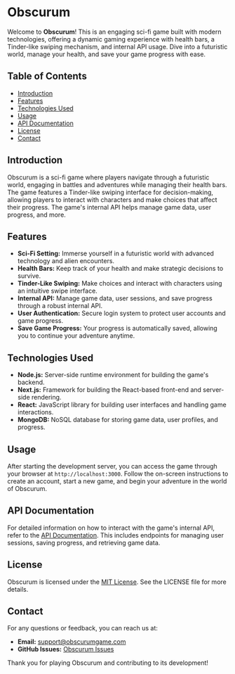 # Obscurum

Welcome to **Obscurum**! This is an engaging sci-fi game built with modern technologies, offering a dynamic gaming experience with health bars, a Tinder-like swiping mechanism, and internal API usage. Dive into a futuristic world, manage your health, and save your game progress with ease.

## Table of Contents

- [Introduction](#introduction)
- [Features](#features)
- [Technologies Used](#technologies-used)
- [Usage](#usage)
- [API Documentation](#api-documentation)
- [License](#license)
- [Contact](#contact)

## Introduction

Obscurum is a sci-fi game where players navigate through a futuristic world, engaging in battles and adventures while managing their health bars. The game features a Tinder-like swiping interface for decision-making, allowing players to interact with characters and make choices that affect their progress. The game's internal API helps manage game data, user progress, and more.

## Features

- **Sci-Fi Setting:** Immerse yourself in a futuristic world with advanced technology and alien encounters.
- **Health Bars:** Keep track of your health and make strategic decisions to survive.
- **Tinder-Like Swiping:** Make choices and interact with characters using an intuitive swipe interface.
- **Internal API:** Manage game data, user sessions, and save progress through a robust internal API.
- **User Authentication:** Secure login system to protect user accounts and game progress.
- **Save Game Progress:** Your progress is automatically saved, allowing you to continue your adventure anytime.

## Technologies Used

- **Node.js:** Server-side runtime environment for building the game's backend.
- **Next.js:** Framework for building the React-based front-end and server-side rendering.
- **React:** JavaScript library for building user interfaces and handling game interactions.
- **MongoDB:** NoSQL database for storing game data, user profiles, and progress.

## Usage

After starting the development server, you can access the game through your browser at `http://localhost:3000`. Follow the on-screen instructions to create an account, start a new game, and begin your adventure in the world of Obscurum.

## API Documentation

For detailed information on how to interact with the game's internal API, refer to the [API Documentation](docs/api.md). This includes endpoints for managing user sessions, saving progress, and retrieving game data.

## License

Obscurum is licensed under the [MIT License](LICENSE). See the LICENSE file for more details.

## Contact

For any questions or feedback, you can reach us at:

- **Email:** support@obscurumgame.com
- **GitHub Issues:** [Obscurum Issues](https://github.com/yourusername/obscurum/issues)

Thank you for playing Obscurum and contributing to its development!
